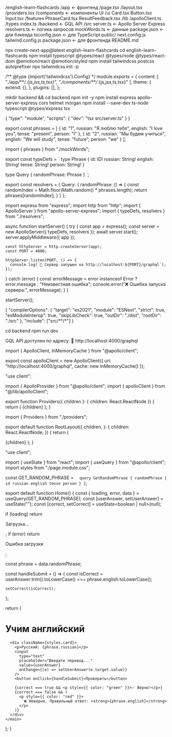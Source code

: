 <!-- Структура -->

/english-learn-flashcards
/app ← фронтенд
/page.tsx
/layout.tsx
/providers.tsx
/components ← компоненты UI
/ui
Card.tsx
Button.tsx
Input.tsx
/features
PhraseCard.tsx
ResultFeedback.tsx
/lib
/apolloClient.ts
/types
index.ts
/backend ← GQL API
/src
server.ts ← Apollo Server Express
resolvers.ts ← логика запросов
mockWords.ts ← данные
package.json ← для бэкенда
tsconfig.json ← для TypeScript
public/
next.config.js
tailwind.config.js
package.json ← для фронтенда
README.md

<!--Установка Next.js с TypeScript и Tailwind -->

npx create-next-app@latest english-learn-flashcards
cd english-learn-flashcards
npm install typescript @types/react @types/node @types/react-dom @emotion/react @emotion/styled
npm install tailwindcss postcss autoprefixer
npx tailwindcss init -p

<!-- tailwind.config.js -->

/** @type {import('tailwindcss').Config} \*/
module.exports = {
content: [
"./app/**/_.{js,jsx,ts,tsx}",
"./components/\*\*/_.{js,jsx,ts,tsx}"
],
theme: {
extend: {},
},
plugins: [],
};

<!-- backend -->

mkdir backend && cd backend
npm init -y
npm install express apollo-server-express cors helmet morgan
npm install --save-dev ts-node typescript @types/express tsx

<!-- package.json с "type": "module": -->

{
"type": "module",
"scripts": {
"dev": "tsx src/server.ts"
}
}

<!-- /backend/src/
mockWords.ts -->

export const phrases = [
{
id: "1",
russian: "Я люблю тебя",
english: "I love you",
tense: "present",
person: "I"
},
{
id: "2",
russian: "Мы будем учиться",
english: "We will study",
tense: "future",
person: "we"
}
];

<!-- resolvers.ts -->

import { phrases } from "./mockWords";

export const typeDefs = `
type Phrase {
id: ID!
russian: String!
english: String!
tense: String!
person: String!
}

type Query {
randomPhrase: Phrase
}
`;

export const resolvers = {
Query: {
randomPhrase: () => {
const randomIndex = Math.floor(Math.random() \* phrases.length);
return phrases[randomIndex];
}
}
};

<!-- server.ts -->

import express from "express";
import http from "http";
import { ApolloServer } from "apollo-server-express";
import { typeDefs, resolvers } from "./resolvers";

async function startServer() {
try {
const app = express();
const server = new ApolloServer({ typeDefs, resolvers });
await server.start();
server.applyMiddleware({ app });

    const httpServer = http.createServer(app);
    const PORT = 4000;

    httpServer.listen(PORT, () => {
      console.log(`🚀 Сервер запущен на http://localhost:${PORT}/graphql`);
    });

} catch (error) {
const errorMessage = error instanceof Error ? error.message : "Неизвестная ошибка";
console.error("❌ Ошибка запуска сервера:", errorMessage);
}
}

startServer();

<!-- tsconfig.json в /backend -->

{
"compilerOptions": {
"target": "es2021",
"module": "ESNext",
"strict": true,
"esModuleInterop": true,
"skipLibCheck": true,
"outDir": "./dist",
"rootDir": "./src"
},
"include": ["src/**/*"]
}

<!-- Запуск бэкенда -->

cd backend
npm run dev

GQL API доступен по адресу:
🔗 http://localhost:4000/graphql

<!-- lib/apolloClient.ts -->

import { ApolloClient, InMemoryCache } from "@apollo/client";

export const apolloClient = new ApolloClient({
uri: "http://localhost:4000/graphql",
cache: new InMemoryCache()
});

<!-- /app/providers.tsx -->

"use client";

import { ApolloProvider } from "@apollo/client";
import { apolloClient } from "@/lib/apolloClient";

export function Providers({ children }: { children: React.ReactNode }) {
return (
<ApolloProvider client={apolloClient}>
{children}
</ApolloProvider>
);
}

<!-- layout.tsx -->

import { Providers } from "./providers";

export default function RootLayout({
children,
}: {
children: React.ReactNode;
}) {
return (

<html lang="en">
<body>
<Providers>{children}</Providers>
</body>
</html>
);
}

<!-- /app/page.tsx -->

"use client";

import { useState } from "react";
import { useQuery } from "@apollo/client";
import styles from "./page.module.css";

const GET_RANDOM_PHRASE = `  query GetRandomPhrase {
    randomPhrase {
      id
      russian
      english
      tense
      person
    }
  }`;

export default function Home() {
const { loading, error, data } = useQuery(GET_RANDOM_PHRASE);
const [userAnswer, setUserAnswer] = useState("");
const [correct, setCorrect] = useState<boolean | null>(null);

if (loading) return <p>Загрузка...</p>;
if (error) return <p>Ошибка загрузки</p>;

const phrase = data.randomPhrase;

const handleSubmit = () => {
const isCorrect =
userAnswer.trim().toLowerCase() === phrase.english.toLowerCase();

    setCorrect(isCorrect);

};

return (
<main className={styles.main}>
<h1>Учим английский</h1>

      <div className={styles.card}>
        <p>Русский: {phrase.russian}</p>
        <input
          type="text"
          placeholder="Введите перевод..."
          value={userAnswer}
          onChange={(e) => setUserAnswer(e.target.value)}
        />
        <button onClick={handleSubmit}>Проверить</button>

        {correct === true && <p style={{ color: "green" }}>✅ Верно!</p>}
        {correct === false && (
          <p style={{ color: "red" }}>
            ❌ Неверно. Правильный ответ: <strong>{phrase.english}</strong>
          </p>
        )}
      </div>
    </main>

);
}
